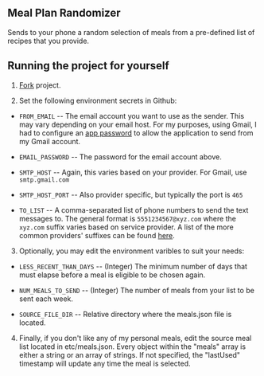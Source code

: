 ## Meal Plan Randomizer
Sends to your phone a random selection of meals from a pre-defined list of recipes that you provide.

## Running the project for yourself
1. [Fork](https://docs.github.com/en/get-started/quickstart/fork-a-repo) project.

2. Set the following environment secrets in Github:

- `FROM_EMAIL` -- The email account you want to use as the sender. This may vary depending on your email host. For my purposes, using Gmail, I had to configure an [app password](https://security.google.com/settings/security/apppasswords) to allow the application to send from my Gmail account.

- `EMAIL_PASSWORD` -- The password for the email account above.

- `SMTP_HOST` -- Again, this varies based on your provider. For Gmail, use `smtp.gmail.com`

- `SMTP_HOST_PORT` -- Also provider specific, but typically the port is `465`

- `TO_LIST` -- A comma-separated list of phone numbers to send the text messages to. The general format is `5551234567@xyz.com` where the `xyz.com` suffix varies based on service provider. A list of the more common providers' suffixes can be found [here](https://avtech.com/articles/138/list-of-email-to-sms-addresses/).

3. Optionally, you may edit the environment varibles to suit your needs:

- `LESS_RECENT_THAN_DAYS` -- (Integer) The minimum number of days that must elapse before a meal is eligible to be chosen again.

- `NUM_MEALS_TO_SEND` -- (Integer) The number of meals from your list to be sent each week.

- `SOURCE_FILE_DIR` -- Relative directory where the meals.json file is located.

4. Finally, if you don't like any of my personal meals, edit the source meal list located in etc/meals.json.
Every object within the "meals" array is either a string or an array of strings. If not specified, the "lastUsed"
timestamp will update any time the meal is selected.